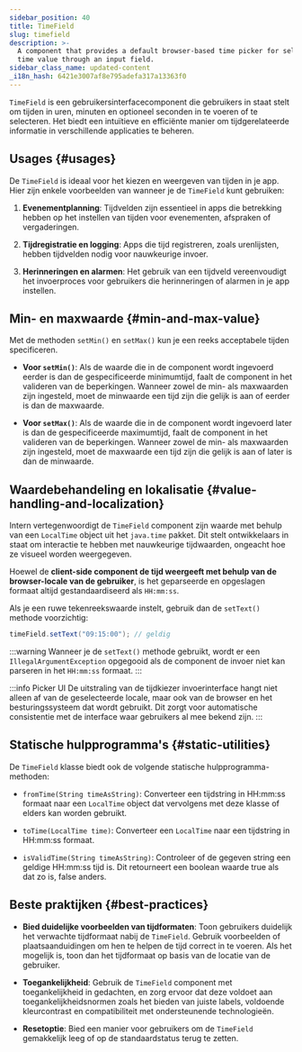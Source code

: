 ```yaml
---
sidebar_position: 40
title: TimeField
slug: timefield
description: >-
  A component that provides a default browser-based time picker for selecting a
  time value through an input field.
sidebar_class_name: updated-content
_i18n_hash: 6421e3007af8e795adefa317a13363f0
---
```

<DocChip chip='shadow' />
<DocChip chip='name' label="dwc-field" />
<DocChip chip='since' label='23.02' />
<JavadocLink type="foundation" location="com/webforj/component/field/TimeField" top='true'/>

<ParentLink parent="Field" />

`TimeField` is een gebruikersinterfacecomponent die gebruikers in staat stelt om tijden in uren, minuten en optioneel seconden in te voeren of te selecteren. Het biedt een intuïtieve en efficiënte manier om tijdgerelateerde informatie in verschillende applicaties te beheren.

<ComponentDemo 
path='/webforj/timefield?' 
javaE='https://raw.githubusercontent.com/webforj/webforj-documentation/refs/heads/main/src/main/java/com/webforj/samples/views/fields/timefield/TimeFieldView.java'
/>

## Usages {#usages}

De `TimeField` is ideaal voor het kiezen en weergeven van tijden in je app. Hier zijn enkele voorbeelden van wanneer je de `TimeField` kunt gebruiken:

1. **Evenementplanning**: Tijdvelden zijn essentieel in apps die betrekking hebben op het instellen van tijden voor evenementen, afspraken of vergaderingen.

2. **Tijdregistratie en logging**: Apps die tijd registreren, zoals urenlijsten, hebben tijdvelden nodig voor nauwkeurige invoer.

3. **Herinneringen en alarmen**: Het gebruik van een tijdveld vereenvoudigt het invoerproces voor gebruikers die herinneringen of alarmen in je app instellen.

## Min- en maxwaarde {#min-and-max-value}

Met de methoden `setMin()` en `setMax()` kun je een reeks acceptabele tijden specificeren.

- **Voor `setMin()`**: Als de waarde die in de component wordt ingevoerd eerder is dan de gespecificeerde minimumtijd, faalt de component in het valideren van de beperkingen. Wanneer zowel de min- als maxwaarden zijn ingesteld, moet de minwaarde een tijd zijn die gelijk is aan of eerder is dan de maxwaarde.

- **Voor `setMax()`**: Als de waarde die in de component wordt ingevoerd later is dan de gespecificeerde maximumtijd, faalt de component in het valideren van de beperkingen. Wanneer zowel de min- als maxwaarden zijn ingesteld, moet de maxwaarde een tijd zijn die gelijk is aan of later is dan de minwaarde.

## Waardebehandeling en lokalisatie {#value-handling-and-localization}

Intern vertegenwoordigt de `TimeField` component zijn waarde met behulp van een `LocalTime` object uit het `java.time` pakket. Dit stelt ontwikkelaars in staat om interactie te hebben met nauwkeurige tijdwaarden, ongeacht hoe ze visueel worden weergegeven.

Hoewel de **client-side component de tijd weergeeft met behulp van de browser-locale van de gebruiker**, is het geparseerde en opgeslagen formaat altijd gestandaardiseerd als `HH:mm:ss`.

Als je een ruwe tekenreekswaarde instelt, gebruik dan de `setText()` methode voorzichtig:

```java
timeField.setText("09:15:00"); // geldig
```

:::warning
Wanneer je de `setText()` methode gebruikt, wordt er een `IllegalArgumentException` opgegooid als de component de invoer niet kan parseren in het `HH:mm:ss` formaat.
:::

:::info Picker UI 
De uitstraling van de tijdkiezer invoerinterface hangt niet alleen af van de geselecteerde locale, maar ook van de browser en het besturingssysteem dat wordt gebruikt. Dit zorgt voor automatische consistentie met de interface waar gebruikers al mee bekend zijn.
:::

## Statische hulpprogramma's {#static-utilities}

De `TimeField` klasse biedt ook de volgende statische hulpprogramma-methoden:

- `fromTime(String timeAsString)`: Converteer een tijdstring in HH:mm:ss formaat naar een `LocalTime` object dat vervolgens met deze klasse of elders kan worden gebruikt.

- `toTime(LocalTime time)`: Converteer een `LocalTime` naar een tijdstring in HH:mm:ss formaat.

- `isValidTime(String timeAsString)`: Controleer of de gegeven string een geldige HH:mm:ss tijd is. Dit retourneert een boolean waarde true als dat zo is, false anders.

## Beste praktijken {#best-practices}

- **Bied duidelijke voorbeelden van tijdformaten**: Toon gebruikers duidelijk het verwachte tijdformaat nabij de `TimeField`. Gebruik voorbeelden of plaatsaanduidingen om hen te helpen de tijd correct in te voeren. Als het mogelijk is, toon dan het tijdformaat op basis van de locatie van de gebruiker.

- **Toegankelijkheid**: Gebruik de `TimeField` component met toegankelijkheid in gedachten, en zorg ervoor dat deze voldoet aan toegankelijkheidsnormen zoals het bieden van juiste labels, voldoende kleurcontrast en compatibiliteit met ondersteunende technologieën.

- **Resetoptie**: Bied een manier voor gebruikers om de `TimeField` gemakkelijk leeg of op de standaardstatus terug te zetten.
